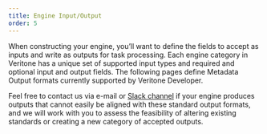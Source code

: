 ```yaml
---
title: Engine Input/Output
order: 5
---
```


When constructing your engine, you&rsquo;ll want to define the fields to accept as inputs and write as outputs for task processing. Each engine category in Veritone has a unique set of supported input types and required and optional input and output fields. The following pages define Metadata Output formats currently supported by Veritone Developer.

Feel free to contact us via e-mail or [Slack channel](https://chat.veritone.com) if your engine produces outputs that cannot easily be aligned with these standard output formats, and we will work with you to assess the feasibility of altering existing standards or creating a new category of accepted outputs.

